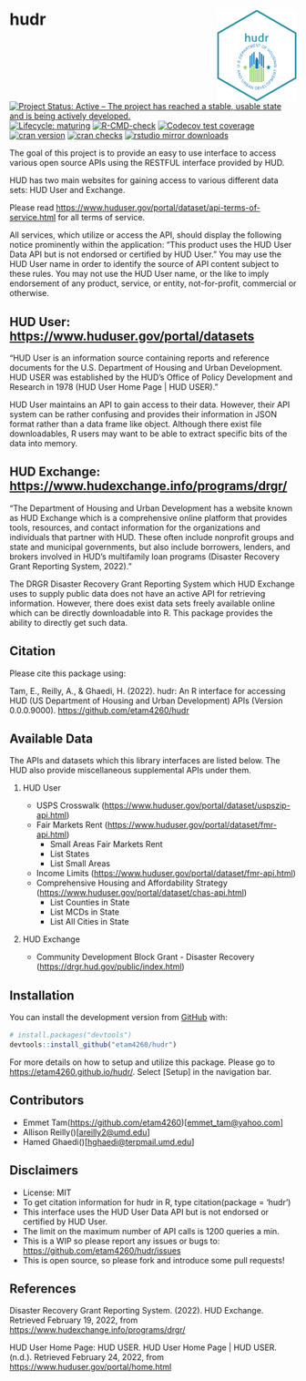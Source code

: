 
<!-- README.md is generated from README.Rmd. Please edit that file -->

# hudr <img src='man/figures/logo.png' align="right" width="139"/>

<!-- badges: start -->

[![Project Status: Active – The project has reached a stable, usable
state and is being actively
developed.](https://www.repostatus.org/badges/latest/active.svg)](https://www.repostatus.org/#active)
[![Lifecycle:
maturing](https://img.shields.io/badge/lifecycle-maturing-blue.svg)](https://www.tidyverse.org/lifecycle/#maturing)
[![R-CMD-check](https://github.com/etam4260/hudr/workflows/R-CMD-check/badge.svg)](https://github.com/etam4260/hudr/actions)
[![Codecov test
coverage](https://codecov.io/gh/etam4260/hudr/branch/main/graph/badge.svg)](https://codecov.io/gh/etam4260/hudr?branch=main)
[![cran
version](https://www.r-pkg.org/badges/version/hudr)](https://cran.r-project.org/package=hudr)
[![cran
checks](https://cranchecks.info/badges/worst/hudr)](https://cranchecks.info/pkgs/hudr)
[![rstudio mirror
downloads](https://cranlogs.r-pkg.org/badges/hudr?color=C9A115)](https://github.com/r-hub/cranlogs.app)
<!-- badges: end -->

The goal of this project is to provide an easy to use interface to
access various open source APIs using the RESTFUL interface provided by
HUD.

HUD has two main websites for gaining access to various different data
sets: HUD User and Exchange.

Please read
<https://www.huduser.gov/portal/dataset/api-terms-of-service.html> for
all terms of service.

All services, which utilize or access the API, should display the
following notice prominently within the application: “This product uses
the HUD User Data API but is not endorsed or certified by HUD User.” You
may use the HUD User name in order to identify the source of API content
subject to these rules. You may not use the HUD User name, or the like
to imply endorsement of any product, service, or entity, not-for-profit,
commercial or otherwise.

## HUD User: <https://www.huduser.gov/portal/datasets>

“HUD User is an information source containing reports and reference
documents for the U.S. Department of Housing and Urban Development. HUD
USER was established by the HUD’s Office of Policy Development and
Research in 1978 (HUD User Home Page \| HUD USER).”

HUD User maintains an API to gain access to their data. However, their
API system can be rather confusing and provides their information in
JSON format rather than a data frame like object. Although there exist
file downloadables, R users may want to be able to extract specific bits
of the data into memory.

## HUD Exchange: <https://www.hudexchange.info/programs/drgr/>

“The Department of Housing and Urban Development has a website known as
HUD Exchange which is a comprehensive online platform that provides
tools, resources, and contact information for the organizations and
individuals that partner with HUD. These often include nonprofit groups
and state and municipal governments, but also include borrowers,
lenders, and brokers involved in HUD’s multifamily loan programs
(Disaster Recovery Grant Reporting System, 2022).”

The DRGR Disaster Recovery Grant Reporting System which HUD Exchange
uses to supply public data does not have an active API for retrieving
information. However, there does exist data sets freely available online
which can be directly downloadable into R. This package provides the
ability to directly get such data.

## Citation

Please cite this package using:

Tam, E., Reilly, A., & Ghaedi, H. (2022). hudr: An R interface for
accessing HUD (US Department of Housing and Urban Development) APIs
(Version 0.0.0.9000). <https://github.com/etam4260/hudr>

## Available Data

The APIs and datasets which this library interfaces are listed below.
The HUD also provide miscellaneous supplemental APIs under them.

1.  HUD User

    -   USPS Crosswalk
        (<https://www.huduser.gov/portal/dataset/uspszip-api.html>)
    -   Fair Markets Rent
        (<https://www.huduser.gov/portal/dataset/fmr-api.html>)
        -   Small Areas Fair Markets Rent
        -   List States
        -   List Small Areas
    -   Income Limits
        (<https://www.huduser.gov/portal/dataset/fmr-api.html>)
    -   Comprehensive Housing and Affordability Strategy
        (<https://www.huduser.gov/portal/dataset/chas-api.html>)
        -   List Counties in State
        -   List MCDs in State
        -   List All Cities in State

2.  HUD Exchange

    -   Community Development Block Grant - Disaster Recovery
        (<https://drgr.hud.gov/public/index.html>)

## Installation

You can install the development version from
[GitHub](https://github.com/) with:

``` r
# install.packages("devtools")
devtools::install_github("etam4260/hudr")
```

For more details on how to setup and utilize this package. Please go to
<https://etam4260.github.io/hudr/>. Select \[Setup\] in the navigation
bar.

## Contributors

-   Emmet Tam(<https://github.com/etam4260>)\[<emmet_tam@yahoo.com>\]
-   Allison Reilly()\[<areilly2@umd.edu>\]
-   Hamed Ghaedi()\[<hghaedi@terpmail.umd.edu>\]

## Disclaimers

-   License: MIT
-   To get citation information for hudr in R, type citation(package =
    ‘hudr’)
-   This interface uses the HUD User Data API but is not endorsed or
    certified by HUD User.
-   The limit on the maximum number of API calls is 1200 queries a min.
-   This is a WIP so please report any issues or bugs to:
    <https://github.com/etam4260/hudr/issues>
-   This is open source, so please fork and introduce some pull
    requests!

## References

Disaster Recovery Grant Reporting System. (2022). HUD Exchange.
Retrieved February 19, 2022, from
<https://www.hudexchange.info/programs/drgr/>

HUD User Home Page: HUD USER. HUD User Home Page \| HUD USER. (n.d.).
Retrieved February 24, 2022, from
<https://www.huduser.gov/portal/home.html>
